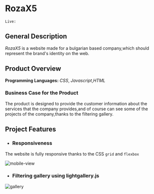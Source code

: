 # RozaX5
`Live:`

## General Description
*RozaX5* is a website made for a bulgarian based company,which should represent the brand's identity on the web.

## Product Overview
**Programming Languages:** *CSS*, *Javascript*,*HTML*

### Business Case for the Product
The product is designed to provide the customer information about the services that the company provides,and of course can see some of the
projects of the company,thanks to the filtering gallery.

 ## Project Features
 - ### Responsiveness
  The website is fully responsive thanks to the CSS `grid` and `flexbox`
  
 ![mobile-view](https://user-images.githubusercontent.com/99186919/168276865-710a900f-900d-41cd-8147-8cafb48a7a7c.gif)


 
- ### Filtering gallery using lightgallery.js

![gallery](https://user-images.githubusercontent.com/99186919/168275492-e7a01ba2-d902-45a7-a4bd-246d37bd5590.gif)


